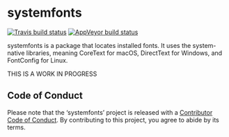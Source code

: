 
<!-- README.md is generated from README.Rmd. Please edit that file -->

# systemfonts

<!-- badges: start -->

[![Travis build
status](https://travis-ci.org/thomasp85/systemfonts.svg?branch=master)](https://travis-ci.org/thomasp85/systemfonts)
[![AppVeyor build
status](https://ci.appveyor.com/api/projects/status/github/thomasp85/systemfonts?branch=master&svg=true)](https://ci.appveyor.com/project/thomasp85/systemfonts)
<!-- badges: end -->

systemfonts is a package that locates installed fonts. It uses the
system-native libraries, meaning CoreText for macOS, DirectText for
Windows, and FontConfig for Linux.

THIS IS A WORK IN PROGRESS

## Code of Conduct

Please note that the ‘systemfonts’ project is released with a
[Contributor Code of Conduct](CODE_OF_CONDUCT.md). By contributing to
this project, you agree to abide by its terms.
